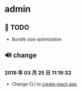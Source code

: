 # admin

## 🚧 TODO

- Bundle size optimization

## 🔊 change

### 2019 年 03 月 25 日 11:19:32

- Change CLI to [create-react-app](https://facebook.github.io/create-react-app)
